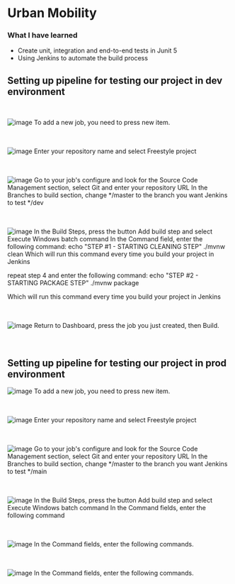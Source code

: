 # Urban Mobility

### What I have learned
- Create unit, integration and end-to-end tests in Junit 5
- Using Jenkins to automate the build process

## Setting up pipeline for testing our project in dev environment
<br />

![image](https://github.com/rodercode/urban-mobility/assets/54941923/068e5439-a1cc-4a13-90b2-4068445158bf)
To add a new job, you need to press new item.
<br />
<br />
<br />

![image](https://github.com/rodercode/urban-mobility/assets/54941923/bf4fc827-df8b-417a-8fd8-3a8cbd8cf92c)
Enter your repository name and select Freestyle project
<br />
<br />
<br />

![image](https://github.com/rodercode/urban-mobility/assets/54941923/38e976bd-9216-4c3b-81c9-9debcde2aa9d)
Go to your job's configure and look for the Source Code Management section, select Git and enter your repository URL
In the Branches to build section, change */master to the branch you want Jenkins to test */dev
<br />
<br />
<br />

![image](https://github.com/rodercode/urban-mobility/assets/54941923/9ba97421-ea62-4c5f-b674-a99d17288bda)
In the Build Steps, press the button Add build step and select Execute Windows batch command
In the Command field, enter the following command:
    echo "STEP #1 - STARTING CLEANING STEP" 
    ./mvnw clean
Which will run this command every time you build your project in Jenkins

repeat step 4 and enter the following command:
    echo "STEP #2 - STARTING PACKAGE STEP" 
    ./mvnw package

Which will run this command every time you build your project in Jenkins
<br />
<br />
<br />

![image](https://github.com/rodercode/urban-mobility/assets/54941923/3b7c174b-5051-46e8-ae21-1c6516c715ef)
Return to Dashboard, press the job you just created, then Build.
<br />
<br />
<br />

## Setting up pipeline for testing our project in prod environment
![image](https://github.com/rodercode/urban-mobility/assets/54941923/068e5439-a1cc-4a13-90b2-4068445158bf)
To add a new job, you need to press new item.
<br />
<br />
<br />

![image](https://github.com/rodercode/urban-mobility/assets/54941923/ad9da0d3-5097-48bb-a789-e7e7ae01d1eb)
Enter your repository name and select Freestyle project
<br />
<br />
<br />

![image](https://github.com/rodercode/urban-mobility/assets/54941923/c3b8f623-dbd2-4544-8a07-3933f8f04cad)
Go to your job's configure and look for the Source Code Management section, select Git and enter your repository URL
In the Branches to build section, change */master to the branch you want Jenkins to test */main
<br />
<br />
<br />

![image](https://github.com/rodercode/urban-mobility/assets/54941923/88bd210b-17b1-4e45-b948-386be9a434c4)
In the Build Steps, press the button Add build step and select Execute Windows batch command
In the Command fields, enter the following command
<br />
<br />
<br />

![image](https://github.com/rodercode/urban-mobility/assets/54941923/2f4de45d-4971-41c0-8821-696d06fcea6b)
In the Command fields, enter the following commands. 
<br />
<br />
<br />


![image](https://github.com/rodercode/urban-mobility/assets/54941923/b026b2d1-ce9f-4773-a54c-07747e2de3e8)
In the Command fields, enter the following commands. 
<br />
<br />
<br />








